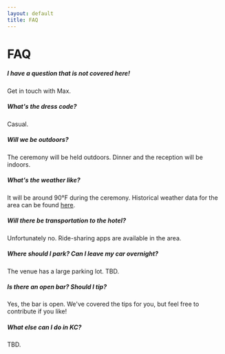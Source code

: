 ```yaml
---
layout: default
title: FAQ
---
```

# FAQ

##### I have a question that is not covered here!

Get in touch with Max.

##### What's the dress code?

Casual.

##### Will we be outdoors?

The ceremony will be held outdoors. Dinner and the reception will be indoors.

##### What's the weather like?

It will be around 90°F during the ceremony. Historical weather data for the area can be found [here](https://www.wunderground.com/history/daily/us/ks/olathe/KOJC/date/2022-8-25).

##### Will there be transportation to the hotel?

Unfortunately no. Ride-sharing apps are available in the area.

##### Where should I park? Can I leave my car overnight?

The venue has a large parking lot. TBD.

##### Is there an open bar? Should I tip?

Yes, the bar is open. We've covered the tips for you, but feel free to contribute if you like!

##### What else can I do in KC?

TBD.
